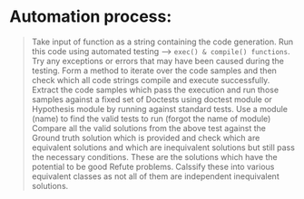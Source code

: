 # Automation process:
>Take input of function as a string containing the code generation. 
>Run this code using automated testing --> ``` exec() & compile() functions ```.
>Try any exceptions or errors that may have been caused during the testing.
>Form a method to iterate over the code samples and then check which all code strings compile and execute successfully.
>Extract the code samples which pass the execution and run those samples against a fixed set of Doctests using doctest module or Hypothesis module by running against standard tests.
>Use a module (name) to find the valid tests to run (forgot the name of module)
>Compare all the valid solutions from the above test against the Ground truth solution which is provided and check which are equivalent solutions and which are inequivalent solutions but still pass the necessary conditions.
>These are the solutions which have the potential to be good Refute problems.
>Calssify these into various equivalent classes as not all of them are independent inequivalent solutions.  
